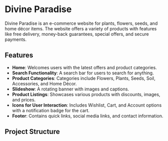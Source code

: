# Divine Paradise

Divine Paradise is an e-commerce website for plants, flowers, seeds, and home décor items. The website offers a variety of products with features like free delivery, money-back guarantees, special offers, and secure payments.

## Features
- **Home**: Welcomes users with the latest offers and product categories.
- **Search Functionality**: A search bar for users to search for anything.
- **Product Categories**: Categories include Flowers, Plants, Seeds, Soil, Accessories, and Home Décor.
- **Slideshow**: A rotating banner with images and captions.
- **Product Listings**: Showcases various products with discounts, images, and prices.
- **Icons for User Interaction**: Includes Wishlist, Cart, and Account options with a notification badge for the cart.
- **Footer**: Contains quick links, social media links, and contact information.

## Project Structure

